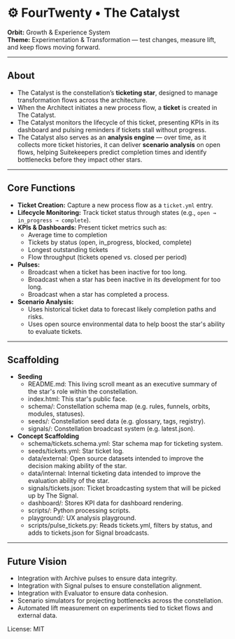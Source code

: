 # ⚙️ FourTwenty • The Catalyst

**Orbit:** Growth & Experience System  
**Theme:** Experimentation & Transformation — test changes, measure lift, and keep flows moving forward.  

---

## About

- The Catalyst is the constellation’s **ticketing star**, designed to manage transformation flows across the architecture.  
- When the Architect initiates a new process flow, a **ticket** is created in The Catalyst.  
- The Catalyst monitors the lifecycle of this ticket, presenting KPIs in its dashboard and pulsing reminders if tickets stall without progress.  
- The Catalyst also serves as an **analysis engine** — over time, as it collects more ticket histories, it can deliver **scenario analysis** on open flows, helping Suitekeepers predict completion times and identify bottlenecks before they impact other stars.  

---

## Core Functions

- **Ticket Creation:** Capture a new process flow as a `ticket.yml` entry.  
- **Lifecycle Monitoring:** Track ticket status through states (e.g., `open → in_progress → complete`).  
- **KPIs & Dashboards:** Present ticket metrics such as:  
  - Average time to completion  
  - Tickets by status (open, in_progress, blocked, complete)  
  - Longest outstanding tickets  
  - Flow throughput (tickets opened vs. closed per period)  
- **Pulses:**
  - Broadcast when a ticket has been inactive for too long.
  - Broadcast when a star has been inactive in its development for too long.
  - Broadcast when a star has completed a process.  
- **Scenario Analysis:**
  - Uses historical ticket data to forecast likely completion paths and risks.
  - Uses open source environmental data to help boost the star's ability to evaluate tickets.   

---

## Scaffolding

- **Seeding**
  - README.md: This living scroll meant as an executive summary of the star's role within the constellation.
  - index.html: This star's public face.
  - schema/: Constellation schema map (e.g. rules, funnels, orbits, modules, statuses).
  - seeds/: Constellation seed data (e.g. glossary, tags, registry).
  - signals/: Constellation broadcast system (e.g. latest.json).
- **Concept Scaffolding**
  - schema/tickets.schema.yml: Star schema map for ticketing system.
  - seeds/tickets.yml: Star ticket log.
  - data/external: Open source datasets intended to improve the decision making ability of the star.
  - data/internal: Internal ticketing data intended to improve the evaluation ability of the star.
  - signals/tickets.json: Ticket broadcasting system that will be picked up by The Signal.
  - dashboard/: Stores KPI data for dashboard rendering.
  - scripts/: Python processing scripts.
  - playground/: UX analysis playground.
  - scripts/pulse_tickets.py: Reads tickets.yml, filters by status, and adds to tickets.json for Signal broadcasts.

---

## Future Vision

- Integration with Archive pulses to ensure data integrity.
- Integration with Signal pulses to ensure constellation alignment.
- Integration with Evaluator to ensure data conhesion.
- Scenario simulators for projecting bottlenecks across the constellation.
- Automated lift measurement on experiments tied to ticket flows and external data.

License: MIT
